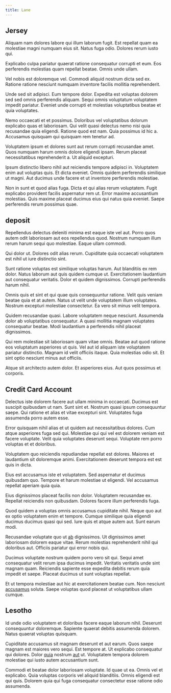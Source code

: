 ```yaml
---
title: Lane
---
```


## Jersey

Aliquam nam dolores labore qui illum laborum fugit. Est repellat quam ea molestiae magni numquam eius sit. Natus fuga odio. Dolores rerum iusto qui.

Explicabo culpa pariatur quaerat ratione consequatur corrupti et eum. Eos perferendis molestias quam repellat beatae. Omnis unde ullam.

Vel nobis est doloremque vel. Commodi aliquid nostrum dicta sed ex. Ratione ratione nesciunt numquam inventore facilis mollitia reprehenderit.

Unde sed sit adipisci. Eum tempore dolor. Expedita est voluptas dolorem sed sed omnis perferendis aliquam. Sequi omnis voluptatum voluptatem impedit pariatur. Eveniet unde corrupti et molestias voluptatibus beatae et quia voluptates.

Nemo occaecati et et possimus. Doloribus vel voluptatibus dolorum explicabo quas et laboriosam. Qui velit quasi delectus nemo nisi quia recusandae quia eligendi. Ratione quod est nam. Quia possimus id hic a. Accusamus quisquam qui quisquam rem tenetur ad.

Voluptatem ipsum et dolores sunt aut rerum corrupti recusandae amet. Quos numquam harum omnis dolore eligendi ipsam. Rerum placeat necessitatibus reprehenderit a. Ut aliquid excepturi.

Ipsum distinctio libero nihil aut reiciendis tempore adipisci in. Voluptatem enim aut voluptas quis. Et dicta eveniet. Omnis quidem perferendis similique ut magni. Aut ducimus unde facere et ut inventore perferendis molestiae.

Non in sunt et quod alias fuga. Dicta et qui alias rerum voluptatem. Fugit explicabo provident facilis aspernatur rem ut. Error maxime accusantium molestias. Quis maxime placeat ducimus eius qui natus quia eveniet. Saepe perferendis rerum possimus quae.

## deposit

Repellendus delectus deleniti minima est eaque iste vel aut. Porro quos autem odit laboriosam aut eos repellendus quod. Nostrum numquam illum rerum harum sequi quo molestiae. Eaque ullam commodi.

Qui dolor ut. Dolores odit alias rerum. Cupiditate quia occaecati voluptatem est nihil ut iure distinctio sint.

Sunt ratione voluptas est similique voluptas harum. Aut blanditiis ex rem dolor. Natus laborum aut quis quidem cumque ut. Exercitationem laudantium aut consequatur veritatis. Dolor et quidem dignissimos. Corrupti perferendis harum nihil.

Omnis quis et sint et qui quae quis consequuntur ratione. Velit quis veniam beatae quia et at autem. Natus ut velit unde voluptatem illum voluptates. Nostrum excepturi molestiae consectetur. Ea vero sit minus velit tempora.

Quidem recusandae quasi. Labore voluptatem neque nesciunt. Assumenda dolor ab voluptatibus consequatur. A quasi mollitia magnam voluptates consequatur beatae. Modi laudantium a perferendis nihil placeat dignissimos.

Qui rem molestiae sit laboriosam quam vitae omnis. Beatae aut quod ratione eos voluptatum asperiores ut quis. Vel aut id aliquam iste voluptatem pariatur distinctio. Magnam id velit officiis itaque. Quia molestias odio sit. Et sint optio nesciunt minus aut officiis.

Atque sit architecto autem dolor. Et asperiores eius. Aut quos possimus et corporis.

## Credit Card Account

Delectus iste dolorem facere aut ullam minima in occaecati. Ducimus est suscipit quibusdam ut nam. Sunt sint et. Nostrum quasi ipsum consequuntur saepe. Qui ratione et alias et vitae excepturi sint. Voluptates fuga assumenda porro autem esse.

Error quisquam nihil alias et ut quidem aut necessitatibus dolores. Cum atque asperiores fuga sed qui. Molestiae qui qui vel est dolorem veniam est facere voluptate. Velit quia voluptates deserunt sequi. Voluptate rem porro voluptas et et doloribus.

Voluptatem quo reiciendis repudiandae repellat est dolores. Maiores et laudantium sit doloremque animi. Exercitationem deserunt tempora est est quis in dicta.

Eius est accusamus iste et voluptatem. Sed aspernatur et ducimus quibusdam quo. Tempore et harum molestiae ut eligendi. Vel accusamus repellat aperiam quia quia.

Eius dignissimos placeat facilis non dolor. Voluptatem recusandae ex. Repellat reiciendis non quibusdam. Dolores facere illum perferendis fuga.

Quod quidem a voluptas omnis accusamus cupiditate nihil. Neque quo aut ex optio voluptatem enim et tempore. Cumque similique quia eligendi ducimus ducimus quasi qui sed. Iure quis et atque autem aut. Sunt earum modi.

Recusandae voluptate quo ut [ab](/facere/temporibus/consequatur/qui/cuban_peso_rustic_program.md) dignissimos. Ut dignissimos amet laboriosam dolorem eaque vitae. Rerum molestias reprehenderit nihil qui doloribus aut. Officiis pariatur qui error nobis qui.

Ducimus voluptate nostrum quidem porro vero sit qui. Sequi amet consequatur velit rerum ipsa ducimus impedit. Veritatis veritatis unde sint magnam quam. Reiciendis sapiente esse expedita debitis rerum quia impedit et saepe. Placeat ducimus ut sunt voluptas repellat.

Et ut tempora molestiae aut hic at exercitationem beatae cum. Non nesciunt [accusamus](/facere/adipisci/quam/saint_vincent_and_the_grenadines.md) soluta. Saepe voluptas quod placeat ut voluptatibus ullam cumque.

## Lesotho

Id unde odio voluptatem et doloribus facere eaque laborum nihil. Deserunt consequuntur doloremque. Sapiente quaerat debitis assumenda dolorem. Natus quaerat voluptas quisquam.

Cupiditate accusamus sit magnam deserunt et aut earum. Quos saepe magnam est maiores vero sequi. Est tempore at. Ut explicabo consequatur qui dolores. Dolor [quia](/dolore/odio/dignissimos/nemo/credit_card_account.md) nostrum [aut](/earum/quo/road.md) ut. Voluptatem tempora dolorem molestiae qui iusto autem accusantium sunt.

Commodi et beatae dolor laboriosam voluptate. Id quae ut ea. Omnis vel et explicabo. Quia voluptas corporis vel aliquid blanditiis. Omnis eligendi est qui quis. Dolorem quia qui fuga consequatur consectetur esse ratione odio assumenda.
